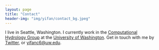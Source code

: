 ```yaml
---
layout: page
title: "Contact"
header-img: "img/yifan/contact_bg.jpeg"
---
```




I live in Seattle, Washington. I currently work in the [Computational Hydrology Group](http://uw-hydro.github.io/) at the [University of Washington](https://www.washington.edu/). Get in touch with me by [Twitter](https://twitter.com/YifanCheng4), or [yifanc6@uw.edu](mailto:yifanc6@uw.edu).

